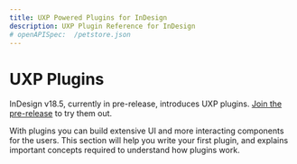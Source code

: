 ```yaml
---
title: UXP Powered Plugins for InDesign
description: UXP Plugin Reference for InDesign
# openAPISpec:  /petstore.json
--- 
```


# UXP Plugins

InDesign v18.5, currently in pre-release, introduces UXP plugins. [Join the pre-release](https://www.adobeprerelease.com/beta/D1A76A97-F7DC-4552-DE3C-FF5F211C7492) to try them out.

With plugins you can build extensive UI and more interacting components for the users. This section will help you write your first plugin, and explains important concepts required to understand how plugins work. 




<!-- 
//TODO
Pre req - read introduction -> Scripts & Plugins
Remind developers to check fundamentals, whats new section 
-->

